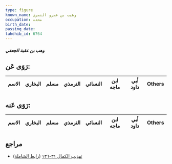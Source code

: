 ```yaml
---
type: figure
known_name: وهيب بن عمرو النمري
occupation: محدث
birth_date:
passing_date:
tahdhib_id: 6764
---
```

##### وهب بن عقبة الجعفي

## رَوَى عَن:
| الاسم | البخاري | مسلم | الترمذي | النسائي | ابن ماجه | أبي داود | Others |
| ----- | ------- | ---- | ------- | ------- | -------- | -------- | ------ |
## رَوَى عَنه:
| الاسم | البخاري | مسلم | الترمذي | النسائي | ابن ماجه | أبي داود | Others |
| ----- | ------- | ---- | ------- | ------- | -------- | -------- | ------ |
## مراجع
- [تهذيب الكمال ٣١-١٣٦](obsidian://open?vault=Tahdhib-al-Kamal&file=Figures/٦٧٦٤-وهب%20بن%20عقبة%20الجعفي) ([رابط الشاملة](https://shamela.ws/book/3722/16684))